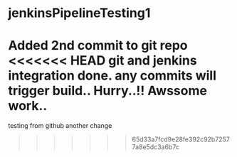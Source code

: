 # jenkinsPipelineTesting1
Added 2nd commit to git repo
<<<<<<< HEAD
git and jenkins integration done. any commits will trigger build..
Hurry..!! Awssome work..
=======
testing from github
another change
>>>>>>> 65d33a7fcd9e28fe392c92b72577a8e5dc3a6b7c
